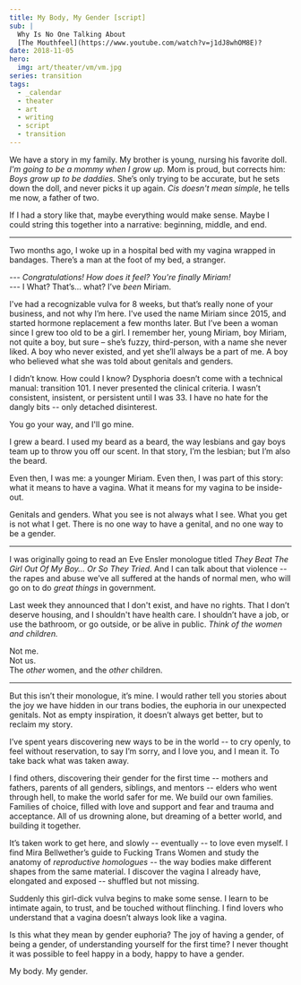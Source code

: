 ```yaml
---
title: My Body, My Gender [script]
sub: |
  Why Is No One Talking About
  [The Mouthfeel](https://www.youtube.com/watch?v=j1dJ8whOM8E)?
date: 2018-11-05
hero:
  img: art/theater/vm/vm.jpg
series: transition
tags:
  - _calendar
  - theater
  - art
  - writing
  - script
  - transition
---
```


We have a story in my family.
My brother is young,
nursing his favorite doll.
*I'm going to be a mommy when I grow up.*
Mom is proud, but corrects him:
*Boys grow up to be daddies.*
She’s only trying to be accurate,
but he sets down the doll,
and never picks it up again.
*Cis doesn't mean simple*,
he tells me now, a father of two.

If I had a story like that,
maybe everything would make sense.
Maybe I could string this together into a narrative:
beginning, middle, and end.

------

Two months ago,
I woke up in a hospital bed
with my vagina wrapped in bandages.
There’s a man at the foot of my bed,
a stranger.

--- *Congratulations! How does it feel? You're finally Miriam!* \
--- I What? That’s… what? I’ve *been* Miriam.

I've had a recognizable vulva for 8 weeks,
but that’s really none of your business,
and not why I’m here.
I've used the name Miriam since 2015,
and started hormone replacement a few months later.
But I’ve been a woman since I grew too old to be a girl.
I remember her, young Miriam, boy Miriam,
not quite a boy, but sure –
she’s fuzzy, third-person,
with a name she never liked.
A boy who never existed,
and yet she’ll always be a part of me.
A boy who believed what she was told
about genitals and genders.

I didn’t know.
How could I know?
Dysphoria doesn’t come with a technical manual: transition 101.
I never presented the clinical criteria.
I wasn’t consistent, insistent, or persistent until I was 33.
I have no hate for the dangly bits --
only detached disinterest.

You go your way, and I'll go mine.

I grew a beard.
I used my beard as a beard,
the way lesbians and gay boys team up
to throw you off our scent.
In that story, I’m the lesbian;
but I’m also the beard.

Even then, I was me: a younger Miriam.
Even then, I was part of this story: what it means to have a vagina.
What it means for my vagina to be inside-out.

Genitals and genders.
What you see is not always what I see.
What you get is not what I get.
There is no one way to have a genital,
and no one way to be a gender.

------

I was originally going to read an Eve Ensler monologue
titled *They Beat The Girl Out Of My Boy… Or So They Tried*.
And I can talk about that violence --
the rapes and abuse we’ve all suffered
at the hands of normal men,
who will go on to do *great things* in government.

Last week they announced that I don't exist,
and have no rights.
That I don’t deserve housing,
and I shouldn't have health care.
I shouldn’t have a job,
or use the bathroom,
or go outside,
or be alive in public.
*Think of the women and children.*

Not me. \
Not us. \
The *other* women, and the *other* children.

------

But this isn’t their monologue, it’s mine.
I would rather tell you stories about the joy we have
hidden in our trans bodies,
the euphoria in our unexpected genitals.
Not as empty inspiration,
it doesn’t always get better,
but to reclaim my story.

I’ve spent years discovering
new ways to be in the world --
to cry openly,
to feel without reservation,
to say I’m sorry,
and I love you,
and I mean it.
To take back what was taken away.

I find others,
discovering their gender for the first time --
mothers and fathers,
parents of all genders,
siblings, and mentors --
elders who went through hell,
to make the world safer for me.
We build our own families.
Families of choice,
filled with love and support
and fear and trauma
and acceptance.
All of us drowning alone,
but dreaming of a better world,
and building it together.

It’s taken work to get here, and slowly --
eventually -- to love even myself.
I find Mira Bellwether’s guide to
Fucking Trans Women
and study the anatomy of *reproductive homologues* --
the way bodies make different shapes from the same material.
I discover the vagina I already have,
elongated and exposed --
shuffled but not missing.

Suddenly this girl-dick vulva begins to make some sense.
I learn to be intimate again,
to trust,
and be touched without flinching.
I find lovers who understand
that a vagina doesn’t always look like a vagina.

Is this what they mean by gender euphoria?
The joy of having a gender, of being a gender,
of understanding yourself for the first time?
I never thought it was possible to feel happy in a body,
happy to have a gender.

My body. My gender.
